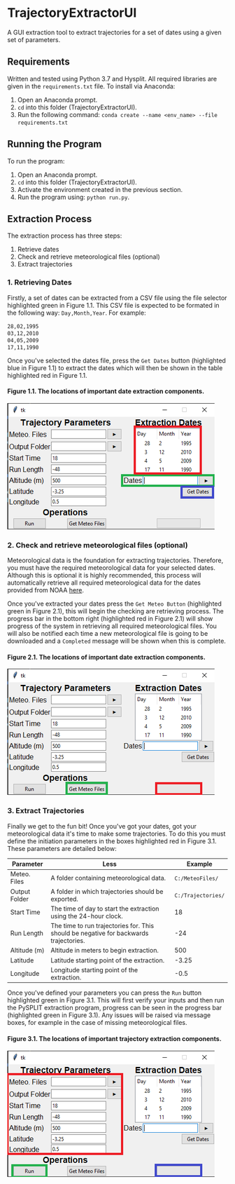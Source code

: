 # TrajectoryExtractorUI
A GUI extraction tool to extract trajectories for a set of dates using a given set of parameters.

## Requirements
 Written and tested using Python 3.7 and Hysplit. All required libraries are given in the `requirements.txt` file. To install via Anaconda:

1. Open an Anaconda prompt.
2. `cd` into this folder (TrajectoryExtractorUI).
3. Run the following command: `conda create --name <env_name> --file requirements.txt`


## Running the Program

To run the program:

1. Open an Anaconda prompt.
2. `cd` into this folder (TrajectoryExtractorUI).
3. Activate the environment created in the previous section.
4. Run the program using: `python run.py`.

## Extraction Process

The extraction process has three steps:
1. Retrieve dates
2. Check and retrieve meteorological files (optional)
3. Extract trajectories

### 1. Retrieving Dates

Firstly, a set of dates can be extracted from a CSV file using the file selector highlighted green in Figure 1.1. This CSV file is expected to be formated in the following way: `Day,Month,Year`. For example:

```
28,02,1995
03,12,2010
04,05,2009
17,11,1990
```

Once you've selected the dates file, press the `Get Dates` button (highlighted blue in Figure 1.1) to extract the dates which will then be shown in the table highlighted red in Figure 1.1.

#### Figure 1.1. The locations of important date extraction components.

![Highlighting the location of date extraction parts of the interface.](images/dates.png?raw=true "Figure 1.1")

### 2. Check and retrieve meteorological files (optional)

Meteorological data is the foundation for extracting trajectories. Therefore, you must have the required meteorological data for your selected dates. Although this is optional it is highly recommended, this process will automatically retrieve all required meteorological data for the dates provided from NOAA [here](ftp://arlftp.arlhq.noaa.gov/pub/archives/reanalysis).

Once you've extracted your dates press the `Get Meteo Button` (highlighted green in Figure 2.1), this will begin the checking are retrieving process. The progress bar in the bottom right (highlighted red in Figure 2.1) will show progress of the system in retrieving all required meteorological files. You will also be notified each time a new meteorological file is going to be downloaded and a `Completed` message will be shown when this is complete.

#### Figure 2.1. The locations of important date extraction components.

![Highlighting the location of meteorological retrieval parts of the interface.](images/meteo.png?raw=true "Figure 2.1")

### 3. Extract Trajectories

Finally we get to the fun bit! Once you've got your dates, got your meteorological data it's time to make some trajectories. To do this you must define the initiation parameters in the boxes highlighted red in Figure 3.1. These parameters are detailed below:

Parameter | Less | Example
--- | --- | ---
Meteo. Files | A folder containing meteorological data. | `C:/MeteoFiles/`
Output Folder | A folder in which trajectories should be exported. | `C:/Trajectories/`
Start Time | The time of day to start the extraction using the 24-hour clock. | 18
Run Length | The time to run trajectories for. This should be negative for backwards trajectories. | -24
Altitude (m) | Altitude in meters to begin extraction. | 500
Latitude | Latitude starting point of the extraction. | -3.25
Longitude | Longitude starting point of the extraction. | -0.5

Once you've defined your parameters you can press the `Run` button highlighted green in Figure 3.1. This will first verify your inputs and then run the PySPLIT extraction program, progress can be seen in the progress bar (highlighted green in Figure 3.1). Any issues will be raised via message boxes, for example in the case of missing meteorological files.

#### Figure 3.1. The locations of important trajectory extraction components.

![Highlighting the location of meteorological retrieval parts of the interface.](images/trajs.png?raw=true "Figure 3.1")